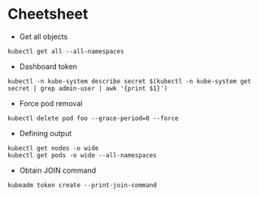 # Cheetsheet

* Get all objects 

```
kubectl get all --all-namespaces
```

* Dashboard token

```
kubectl -n kube-system describe secret $(kubectl -n kube-system get secret | grep admin-user | awk '{print $1}')
```

* Force pod removal

```
kubectl delete pod foo --grace-period=0 --force
```

* Defining output 

```
kubectl get nodes -o wide
kubectl get pods -o wide --all-namespaces

```

* Obtain JOIN command

```
kubeadm token create --print-join-command
```
